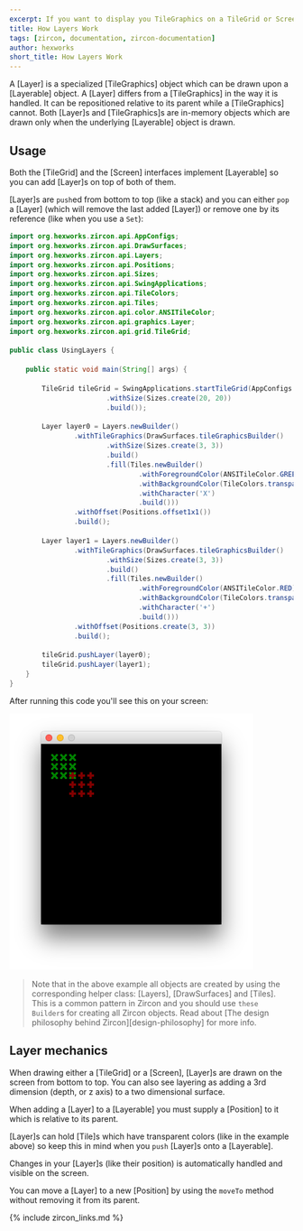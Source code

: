 ```yaml
---
excerpt: If you want to display you TileGraphics on a TileGrid or Screen while still being able to move it around, try Layers!
title: How Layers Work
tags: [zircon, documentation, zircon-documentation]
author: hexworks
short_title: How Layers Work
---
```


A [Layer] is a specialized [TileGraphics] object which can be drawn upon a [Layerable] object.
A [Layer] differs from a [TileGraphics] in the way it is handled.
It can be repositioned relative to its parent while a [TileGraphics] cannot.
Both [Layer]s and [TileGraphics]s are in-memory objects which are drawn only when the underlying [Layerable] object is drawn.

## Usage
Both the [TileGrid] and the [Screen] interfaces implement [Layerable] so you can add [Layer]s on top of both of them.

[Layer]s are `push`ed from bottom to top (like a stack) and you can either `pop` a [Layer] (which will remove the last added [Layer])
or remove one by its reference (like when you use a `Set`):

```java
import org.hexworks.zircon.api.AppConfigs;
import org.hexworks.zircon.api.DrawSurfaces;
import org.hexworks.zircon.api.Layers;
import org.hexworks.zircon.api.Positions;
import org.hexworks.zircon.api.Sizes;
import org.hexworks.zircon.api.SwingApplications;
import org.hexworks.zircon.api.TileColors;
import org.hexworks.zircon.api.Tiles;
import org.hexworks.zircon.api.color.ANSITileColor;
import org.hexworks.zircon.api.graphics.Layer;
import org.hexworks.zircon.api.grid.TileGrid;

public class UsingLayers {

    public static void main(String[] args) {

        TileGrid tileGrid = SwingApplications.startTileGrid(AppConfigs.newConfig()
                        .withSize(Sizes.create(20, 20))
                        .build());

        Layer layer0 = Layers.newBuilder()
                .withTileGraphics(DrawSurfaces.tileGraphicsBuilder()
                        .withSize(Sizes.create(3, 3))
                        .build()
                        .fill(Tiles.newBuilder()
                                .withForegroundColor(ANSITileColor.GREEN)
                                .withBackgroundColor(TileColors.transparent())
                                .withCharacter('X')
                                .build()))
                .withOffset(Positions.offset1x1())
                .build();

        Layer layer1 = Layers.newBuilder()
                .withTileGraphics(DrawSurfaces.tileGraphicsBuilder()
                        .withSize(Sizes.create(3, 3))
                        .build()
                        .fill(Tiles.newBuilder()
                                .withForegroundColor(ANSITileColor.RED)
                                .withBackgroundColor(TileColors.transparent())
                                .withCharacter('+')
                                .build()))
                .withOffset(Positions.create(3, 3))
                .build();

        tileGrid.pushLayer(layer0);
        tileGrid.pushLayer(layer1);
    }
}
```

After running this code you'll see this on your screen:

![How Layers Work](/assets/img/how-layers-work.png)

> Note that in the above example all objects are created by using the corresponding helper class:
> [Layers], [DrawSurfaces] and [Tiles]. This is a common pattern in Zircon and you should
> use `these Builder`s for creating all Zircon objects. Read about [The design philosophy behind Zircon][design-philosophy] for more info.

## Layer mechanics

When drawing either a [TileGrid] or a [Screen], [Layer]s are drawn on the screen from bottom to top. You can
also see layering as adding a 3rd dimension (depth, or z axis) to a two dimensional surface.

When adding a [Layer] to a [Layerable] you must supply a [Position] to it which is relative to its parent.

[Layer]s can hold [Tile]s which have transparent colors (like in the example above) so keep this in mind
when you `push` [Layer]s onto a [Layerable].

Changes in your [Layer]s (like their position) is automatically handled and visible on the screen.

You can move a [Layer] to a new [Position] by using the `moveTo` method without removing it from its parent.

{% include zircon_links.md %}
